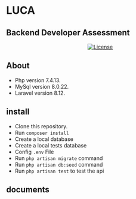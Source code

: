  # LUCA
 ## Backend Developer Assessment
 
<p align="center">
<a href="https://packagist.org/packages/laravel/framework"><img src="https://img.shields.io/packagist/l/laravel/framework" alt="License"></a>
</p>

## About 

- Php version 7.4.13.
- MySql version 8.0.22.
- Laravel version 8.12.

## install

- Clone this repository.
- Run  <code>composer install</code>
- Create a local database
- Create a local tests database
- Config <code>.env</code> File
- Run <code>php artisan migrate</code> command
- Run <code>php artisan db:seed</code> command
- Run <code>php artisan test</code> to test the api

## documents

